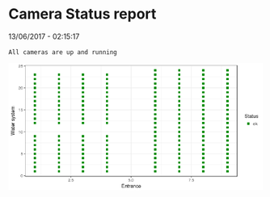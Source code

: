 Camera Status report
================
13/06/2017 - 02:15:17

    All cameras are up and running

![](camreport_files/figure-markdown_github/unnamed-chunk-2-1.png)
